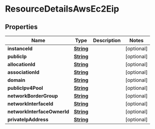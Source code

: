 

# ResourceDetailsAwsEc2Eip


## Properties

| Name | Type | Description | Notes |
|------------ | ------------- | ------------- | -------------|
|**instanceId** | [**String**](String.md) |  |  [optional] |
|**publicIp** | [**String**](String.md) |  |  [optional] |
|**allocationId** | [**String**](String.md) |  |  [optional] |
|**associationId** | [**String**](String.md) |  |  [optional] |
|**domain** | [**String**](String.md) |  |  [optional] |
|**publicIpv4Pool** | [**String**](String.md) |  |  [optional] |
|**networkBorderGroup** | [**String**](String.md) |  |  [optional] |
|**networkInterfaceId** | [**String**](String.md) |  |  [optional] |
|**networkInterfaceOwnerId** | [**String**](String.md) |  |  [optional] |
|**privateIpAddress** | [**String**](String.md) |  |  [optional] |



